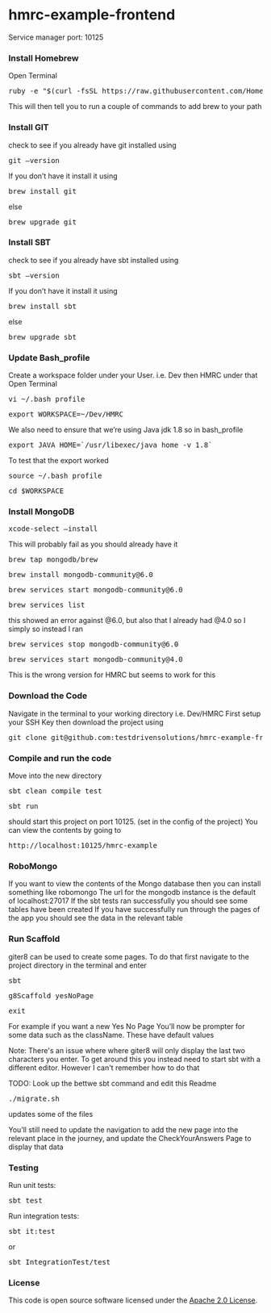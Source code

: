 
# hmrc-example-frontend

Service manager port: 10125

### Install Homebrew
Open Terminal
<pre>ruby -e "$(curl -fsSL https://raw.githubusercontent.com/Homebrew/install/master/install)"</pre>
This will then tell you to run a couple of commands to add brew to your path

### Install GIT
check to see if you already have git installed using
<pre>git —version</pre>
If you don’t have it install it using
<pre>brew install git</pre>
else
<pre>brew upgrade git</pre>

### Install SBT
check to see if you already have sbt installed using
<pre>sbt —version</pre>
If you don’t have it install it using
<pre>brew install sbt</pre>
else
<pre>brew upgrade sbt</pre>

### Update Bash_profile
Create a workspace folder under your User. i.e. Dev then HMRC under that
Open Terminal
<pre>vi ~/.bash_profile</pre>
<pre>export WORKSPACE=~/Dev/HMRC</pre>
We also need to ensure that we’re using Java jdk 1.8 so in bash_profile
<pre>export JAVA_HOME=`/usr/libexec/java_home -v 1.8`</pre>

To test that the export worked
<pre>source ~/.bash_profile</pre>
<pre>cd $WORKSPACE</pre>

### Install MongoDB
<pre>xcode-select —install</pre>
This will probably fail as you should already have it
<pre>brew tap mongodb/brew</pre>
<pre>brew install mongodb-community@6.0</pre>
<pre>brew services start mongodb-community@6.0</pre>
<pre>brew services list</pre>
this showed an error against @6.0, but also that I already had @4.0 so I simply
so instead I ran
<pre>brew services stop mongodb-community@6.0</pre>
<pre>brew services start mongodb-community@4.0</pre>
This is the wrong version for HMRC but seems to work for this

### Download the Code
Navigate in the terminal to your working directory i.e. Dev/HMRC
First setup your SSH Key then download the project using
<pre>git clone git@github.com:testdrivensolutions/hmrc-example-frontend.git</pre>

### Compile and run the code
Move into the new directory
<pre>sbt clean compile test</pre>
<pre>sbt run</pre>
should start this project on port 10125. (set in the config of the project)
You can view the contents by going to
<pre>http://localhost:10125/hmrc-example</pre>


### RoboMongo
If you want to view the contents of the Mongo database then you can install something like robomongo
The url for the mongodb instance is the default of localhost:27017
If the sbt tests ran successfully you should see some tables have been created
If you have successfully run through the pages of the app you should see the data in the relevant table


### Run Scaffold
giter8 can be used to create some pages. To do that first navigate to the project directory in the terminal and enter
<pre>sbt</pre>
<pre>g8Scaffold yesNoPage</pre>
<pre>exit</pre>
For example if you want a new Yes No Page
You’ll now be prompter for some data such as the className. These have default values

Note: There's an issue where where giter8 will only display the last two characters you enter.
To get around this you instead need to start sbt with a different editor.
However I can't remember how to do that

TODO: Look up the bettwe sbt command and edit this Readme
<pre>./migrate.sh</pre>
updates some of the files

You’ll still need to update the navigation to add the new page into the relevant place in the journey, and update the CheckYourAnswers Page to display that data


### Testing

Run unit tests:
<pre>sbt test</pre>  
Run integration tests:  
<pre>sbt it:test</pre>  
or
<pre>sbt IntegrationTest/test</pre> 

### License

This code is open source software licensed under the [Apache 2.0 License]("http://www.apache.org/licenses/LICENSE-2.0.html").

